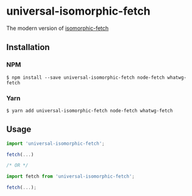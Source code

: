 # universal-isomorphic-fetch
The modern version of [isomorphic-fetch](https://github.com/matthew-andrews/isomorphic-fetch)

## Installation
### NPM
```shell
$ npm install --save universal-isomorphic-fetch node-fetch whatwg-fetch
```

### Yarn
```shell
$ yarn add universal-isomorphic-fetch node-fetch whatwg-fetch
```

## Usage
```js
import 'universal-isomorphic-fetch';

fetch(...)

/* OR */

import fetch from 'universal-isomorphic-fetch';

fetch(...);
```
